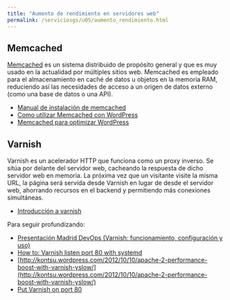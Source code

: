 ```yaml
---
title: "Aumento de rendimiento en servidores web"
permalink: /serviciosgs/u05/aumento_rendimiento.html
---
```


## Memcached

[Memcached](http://memcached.org/) es un sistema distribuido de propósito general y que es muy usado en la actualidad por múltiples sitios web. Memcached es empleado para el almacenamiento en caché de datos u objetos en la memoria RAM, reduciendo así las necesidades de acceso a un origen de datos externo (como una base de datos o una API).

* [Manual de instalación de memcached](http://www.pontikis.net/blog/install-memcached-php-debian)
* [Como utilizar Memcached con WordPress](https://raiolanetworks.es/blog/como-utilizar-memcached-con-wordpress/)
* [Memcached para optimizar WordPress](https://raiolanetworks.es/blog/memcached/#memcached_para_optimizar_wordpress)

## Varnish

Varnish es un acelerador HTTP que funciona como un proxy inverso. Se sitúa por delante del servidor web, cacheando la respuesta de dicho servidor web en memoria. La próxima vez que un visitante visite la misma URL, la página será servida desde Varnish en lugar de desde el servidor web, ahorrando recursos en el backend y permitiendo más conexiones simultáneas.

* [Introducción a varnish](varnish.html)

Para seguir profundizando:

* [Presentación Madrid DevOps (Varnish: funcionamiento, configuración y uso)](http://www.youtube.com/watch?v=A5poVWqjJrs)
* [How to: Varnish listen port 80 with systemd](https://web.archive.org/web/20170921072840/http://deshack.net/how-to-varnish-listen-port-80-systemd/)
* [http://kontsu.wordpress.com/2012/10/10/apache-2-performance-boost-with-varnish-yslow/](http://kontsu.wordpress.com/2012/10/10/apache-2-performance-boost-with-varnish-yslow/)
 * [Put Varnish on port 80](http://www.varnish-cache.org/docs/trunk/tutorial/putting_varnish_on_port_80.html)

